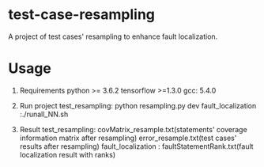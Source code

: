 # test-case-resampling
A project of test cases' resampling to enhance fault localization.
# Usage
1. Requirements
python >= 3.6.2
tensorflow >=1.3.0
gcc: 5.4.0

2. Run project
test_resampling: python resampling.py dev
fault_localization :./runall_NN.sh

3. Result
test_resampling: 
covMatrix_resample.txt(statements' coverage information matrix after resampling)
error_resample.txt(test cases' results after resampling)
fault_localization :
faultStatementRank.txt(fault localization result with ranks)
